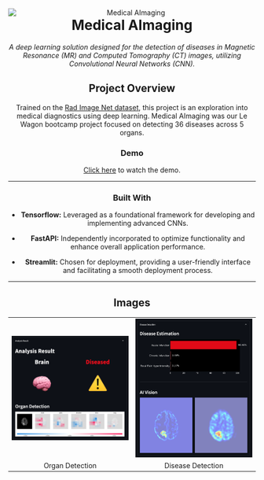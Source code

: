 <header>

<!--
  <<< Author notes: Course header >>>
  Include a 1280×640 image, course title in sentence case, and a concise description in emphasis.
  In your repository settings: enable template repository, add your 1280×640 social image, auto delete head branches.
  Add your open source license, GitHub uses MIT license.
-->


<img src="https://raw.githubusercontent.com/rkassila/Medical_AImaging/master/aimaging/interface/images/title_image.png" alt="Medical AImaging" width="1280" align="right">

# Medical AImaging

_A deep learning solution designed for the detection of diseases in Magnetic Resonance (MR) and Computed Tomography (CT) images, utilizing Convolutional Neural Networks (CNN)._

## Project Overview

Trained on the [Rad Image Net dataset](https://www.radimagenet.com), this project is an exploration into medical diagnostics using deep learning. 
Medical AImaging was our Le Wagon bootcamp project focused on detecting 36 diseases across 5 organs. 

### Demo

[Click here](https://youtu.be/I43Ln32OAMs?t=1076&si=Rjq8IJsQYe_u5sY1) to watch the demo.

---
### Built With

- **Tensorflow:** Leveraged as a foundational framework for developing and implementing advanced CNNs.

- **FastAPI:** Independently incorporated to optimize functionality and enhance overall application performance.

- **Streamlit:** Chosen for deployment, providing a user-friendly interface and facilitating a smooth deployment process.

---
## Images

<table>
  <tr>
    <td align="top"><img src="https://raw.githubusercontent.com/rkassila/Medical_AImaging/master/aimaging/interface/images/shap_image.png" alt="Shap" width="500"></td>
    <td align="top"><img src="https://raw.githubusercontent.com/rkassila/Medical_AImaging/master/aimaging/interface/images/ai_vision.png" alt="AI Vision" width="500"></td>
  </tr>
  <tr>
    <td align="center">Organ Detection</td>
    <td align="center">Disease Detection</td>
  </tr>
</table>

<footer>
</footer>
